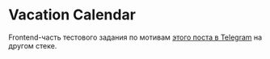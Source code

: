 # Vacation Calendar

Frontend-часть тестового задания по мотивам [этого поста в Telegram](https://t.me/maddevelop/212) на другом стеке.
